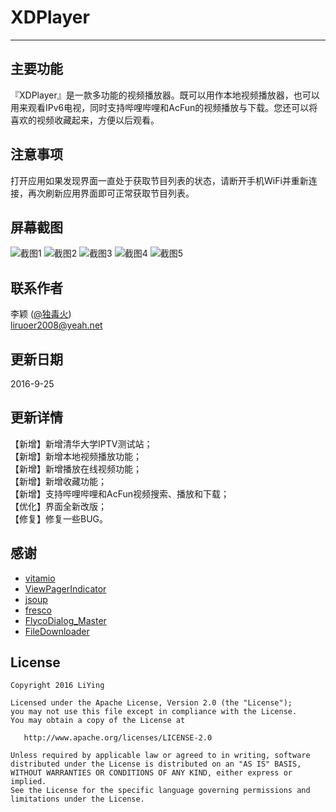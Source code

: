 # XDPlayer


---

主要功能
----
『XDPlayer』是一款多功能的视频播放器。既可以用作本地视频播放器，也可以用来观看IPv6电视，同时支持哔哩哔哩和AcFun的视频播放与下载。您还可以将喜欢的视频收藏起来，方便以后观看。   

注意事项
----
打开应用如果发现界面一直处于获取节目列表的状态，请断开手机WiFi并重新连接，再次刷新应用界面即可正常获取节目列表。
 
屏幕截图
----
![截图1](http://firimg.fir.im/a12229821671cf0be2124a0b143ef6a49abac3ba?imageView2/0/w/426/h/240)
![截图2](http://firimg.fir.im/c0256d3c37df296f815c8789ac8fabe36e425d55?imageView2/0/w/426/h/240)
![截图3](http://firimg.fir.im/c84ffc54b49b5b8553cebaecacce7ad4d1ea1470?imageView2/0/w/426/h/240)
![截图4](http://firimg.fir.im/870aba01a9c90fdfa69e30fdc461954fd09e614d?imageView2/0/w/426/h/240)
![截图5](http://firimg.fir.im/ef5d2c1eb8d3a309e36a6d9f99e3a87d025736fa?imageView2/0/w/426/h/240)

联系作者
----
李颖 ([@独毒火][2])  
[liruoer2008@yeah.net][3]

更新日期
----
2016-9-25   

更新详情
----
【新增】新增清华大学IPTV测试站；  
【新增】新增本地视频播放功能；  
【新增】新增播放在线视频功能；  
【新增】新增收藏功能；  
【新增】支持哔哩哔哩和AcFun视频搜索、播放和下载；  
【优化】界面全新改版；  
【修复】修复一些BUG。  

感谢
----
- [vitamio](https://www.vitamio.org/)  
- [ViewPagerIndicator](https://github.com/LuckyJayce/ViewPagerIndicator)  
- [jsoup](https://jsoup.org/)  
- [fresco](https://github.com/facebook/fresco)
- [FlycoDialog_Master](https://github.com/H07000223/FlycoDialog_Master)
- [FileDownloader](https://github.com/lingochamp/FileDownloader)


License
----
  
	Copyright 2016 LiYing
	
	Licensed under the Apache License, Version 2.0 (the "License");
	you may not use this file except in compliance with the License.
	You may obtain a copy of the License at
	
	   http://www.apache.org/licenses/LICENSE-2.0
	
	Unless required by applicable law or agreed to in writing, software
	distributed under the License is distributed on an "AS IS" BASIS,
	WITHOUT WARRANTIES OR CONDITIONS OF ANY KIND, either express or implied.
	See the License for the specific language governing permissions and
	limitations under the License.



  [2]: http://weibo.com/neuliying
  [3]: mailto:liruoer2008@yeah.net